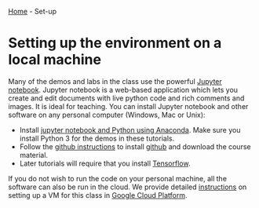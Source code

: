 [Home](../sequence.md) - Set-up 

# Setting up the environment on a local machine

Many of the demos and labs in the class use the powerful
[Jupyter notebook](http://jupyter.org/).  Jupyter notebook is a web-based application which lets you create
and edit documents with live python code and rich comments and images.  It is ideal for 
teaching.  You can install Jupyter notebook and other software
on any personal computer (Windows, Mac or Unix):
* Install [jupyter notebook and Python using Anaconda](https://www.anaconda.com).
  Make sure you install Python 3 for the demos in these tutorials.
* Follow the [github instructions](./github.md) to install
[github](https://guides.github.com/) and download the course material.
* Later tutorials will require that you install [Tensorflow](https://www.tensorflow.org/install/).

If you do not wish to run the code on your personal machine, all the software can
also be run in the cloud.  We provide detailed 
[instructions](./GCP/readme.md) on setting up a VM for this class in 
[Google Cloud Platform](https://cloud.google.com).
